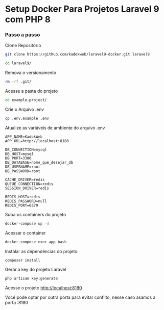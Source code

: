 
# Setup Docker Para Projetos Laravel 9 com PHP 8

### Passo a passo
Clone Repositório
```sh
git clone https://github.com/kadokweb/laravel9-docker.git laravel9
```

```sh
cd laravel9/
```


<!-- Alterne para a branch laravel 8.x
```sh
git checkout laravel-9-com-php-8
``` -->


Remova o versionamento
```sh
rm -rf .git/
```


Acesse a pasta do projeto
```sh
cd example-project/
```
Crie o Arquivo .env
```sh
cp .env.example .env
```


Atualize as variáveis de ambiente do arquivo .env
```dosini
APP_NAME=KadokWeb
APP_URL=http://localhost:8180

DB_CONNECTION=mysql
DB_HOST=mysql
DB_PORT=3306
DB_DATABASE=nome_que_desejar_db
DB_USERNAME=root
DB_PASSWORD=root

CACHE_DRIVER=redis
QUEUE_CONNECTION=redis
SESSION_DRIVER=redis

REDIS_HOST=redis
REDIS_PASSWORD=null
REDIS_PORT=6379
```


Suba os containers do projeto
```sh
docker-compose up -d
```


Acessar o container
```sh
docker-compose exec app bash
```


Instalar as dependências do projeto
```sh
composer install
```


Gerar a key do projeto Laravel
```sh
php artisan key:generate
```


Acesse o projeto
[http://localhost:8180](http://localhost:8180)

Você pode optar por outra porta para evitar conflito, nesse caso asamos a porta :8180
